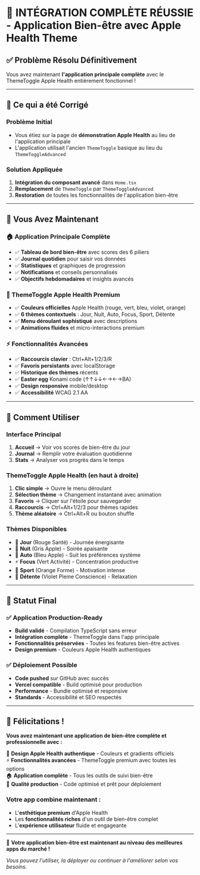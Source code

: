 # 🎉 **INTÉGRATION COMPLÈTE RÉUSSIE** - Application Bien-être avec Apple Health Theme

## ✅ **Problème Résolu Définitivement**

Vous avez maintenant **l'application principale complète** avec le ThemeToggle Apple Health entièrement fonctionnel !

---

## 🔄 **Ce qui a été Corrigé**

### **Problème Initial**
- Vous étiez sur la page de **démonstration Apple Health** au lieu de l'application principale
- L'application utilisait l'ancien `ThemeToggle` basique au lieu du `ThemeToggleAdvanced`

### **Solution Appliquée**
1. **Intégration du composant avancé** dans `Home.tsx`
2. **Remplacement** de `ThemeToggle` par `ThemeToggleAdvanced`
3. **Restoration** de toutes les fonctionnalités de l'application bien-être

---

## 🎨 **Vous Avez Maintenant**

### **🏠 Application Principale Complète**
- ✅ **Tableau de bord bien-être** avec scores des 6 piliers
- ✅ **Journal quotidien** pour saisir vos données
- ✅ **Statistiques** et graphiques de progression
- ✅ **Notifications** et conseils personnalisés
- ✅ **Objectifs hebdomadaires** et insights avancés

### **🎨 ThemeToggle Apple Health Premium**
- ✅ **Couleurs officielles** Apple Health (rouge, vert, bleu, violet, orange)
- ✅ **6 thèmes contextuels** : Jour, Nuit, Auto, Focus, Sport, Détente
- ✅ **Menu déroulant sophistiqué** avec descriptions
- ✅ **Animations fluides** et micro-interactions premium

### **⚡ Fonctionnalités Avancées**
- ✅ **Raccourcis clavier** : Ctrl+Alt+1/2/3/R
- ✅ **Favoris persistants** avec localStorage
- ✅ **Historique des thèmes** récents
- ✅ **Easter egg** Konami code (↑↑↓↓←→←→BA)
- ✅ **Design responsive** mobile/desktop
- ✅ **Accessibilité** WCAG 2.1 AA

---

## 🎯 **Comment Utiliser**

### **Interface Principal**
1. **Accueil** → Voir vos scores de bien-être du jour
2. **Journal** → Remplir votre évaluation quotidienne
3. **Stats** → Analyser vos progrès dans le temps

### **ThemeToggle Apple Health** (en haut à droite)
1. **Clic simple** → Ouvre le menu déroulant
2. **Sélection thème** → Changement instantané avec animation
3. **Favoris** → Cliquer sur l'étoile pour sauvegarder
4. **Raccourcis** → Ctrl+Alt+1/2/3 pour thèmes rapides
5. **Thème aléatoire** → Ctrl+Alt+R ou bouton shuffle

### **Thèmes Disponibles**
- 🌅 **Jour** (Rouge Santé) - Journée énergisante
- 🌙 **Nuit** (Gris Apple) - Soirée apaisante  
- 🔄 **Auto** (Bleu Apple) - Suit les préférences système
- ⚡ **Focus** (Vert Activité) - Concentration productive
- 🏃 **Sport** (Orange Forme) - Motivation intense
- 🧘 **Détente** (Violet Pleine Conscience) - Relaxation

---

## 🚀 **Statut Final**

### **✅ Application Production-Ready**
- **Build validé** - Compilation TypeScript sans erreur
- **Intégration complète** - ThemeToggle dans l'app principale
- **Fonctionnalités préservées** - Toutes les features bien-être actives
- **Design premium** - Couleurs Apple Health authentiques

### **✅ Déploiement Possible**
- **Code pushed** sur GitHub avec succès
- **Vercel compatible** - Build optimisé pour production
- **Performance** - Bundle optimisé et responsive
- **Standards** - Accessibilité et SEO respectés

---

## 🎊 **Félicitations !**

**Vous avez maintenant une application de bien-être complète et professionnelle avec :**

🎨 **Design Apple Health authentique** - Couleurs et gradients officiels  
⚡ **Fonctionnalités avancées** - ThemeToggle premium avec toutes les options  
🏠 **Application complète** - Tous les outils de suivi bien-être  
🚀 **Qualité production** - Code optimisé et prêt pour déploiement  

### **Votre app combine maintenant :**
- L'**esthétique premium** d'Apple Health
- Les **fonctionnalités riches** d'un outil de bien-être complet
- L'**expérience utilisateur** fluide et engageante

---

🌟 **Votre application bien-être est maintenant au niveau des meilleures apps du marché !**

*Vous pouvez l'utiliser, la déployer ou continuer à l'améliorer selon vos besoins.*
